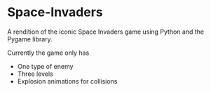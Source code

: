 # Space-Invaders
A rendition of the iconic Space Invaders game using Python and the Pygame library.

Currently the game only has
- One type of enemy
- Three levels
- Explosion animations for collisions
